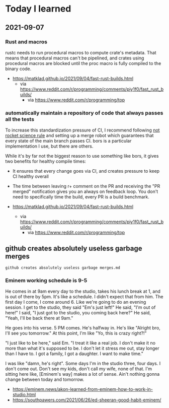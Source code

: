 # Today I learned

## 2021-09-07

### Rust and macros

rustc needs to run procedural macros to compute crate's metadata. That means that procedural macros can't be pipelined, and crates using procedural macros are blocked until the proc macro is fully compiled to the binary code.

- https://matklad.github.io/2021/09/04/fast-rust-builds.html
  - via https://www.reddit.com/r/programming/comments/piy1f0/fast_rust_builds/
    - via https://www.reddit.com/r/programming/top

### automatically maintain a repository of code that always passes all the tests

To increase this standardization pressure of CI, I recommend following [not rocket science rule](https://graydon2.dreamwidth.org/1597.html) and setting up a merge robot which guarantees that every state of the main branch passes CI. bors is a particular implementation I use, but there are others.

While it's by far not the biggest reason to use something like bors, it gives two benefits for healthy compile times:

- It ensures that every change goes via CI, and creates pressure to keep CI healthy overall
- The time between leaving r+ comment on the PR and receiving the "PR merged" notification gives you an always on feedback loop. You don't need to specifically time the build, every PR is a build benchmark.

- https://matklad.github.io/2021/09/04/fast-rust-builds.html
  - via https://www.reddit.com/r/programming/comments/piy1f0/fast_rust_builds/
    - via https://www.reddit.com/r/programming/top

## github creates absolutely useless garbage merges

`github creates absolutely useless garbage merges.md`

### Eminem working schedule is 9-5

He comes in at 9am every day to the studio, takes his lunch break at 1, and is out of there by 5pm. It's like a schedule. I didn't expect that from him. The first day I come, I come around 6. Like we're going to do an evening session. I get to the studio, they said "Em's just left!" He said, "I'm out of here!" I said, "I just got to the studio, you coming back here?" He said, "Yeah, I'll be back there at 9am."

He goes into his verse. 5 PM comes. He's halfway in. He's like "Alright bro, I'll see you tomorrow." At this point, I'm like "Yo, this is crazy right?!"

"I just like to be here," said Em. "I treat it like a real job. I don't make it no more than what it's supposed to be. I don't let it stress me out, stay longer than I have to. I got a family, I got a daughter. I want to make time."

I was like "damn, he's right". Some days I'm in the studio three, four days. I don't come out. Don't see my kids, don't call my wife, none of that. I'm sitting here like, [Eminem's way] makes a lot of sense. Ain't nothing gonna change between today and tomorrow.

- https://eminem.news/akon-learned-from-eminem-how-to-work-in-studio.html
- https://southpawers.com/2021/06/26/ed-sheeran-good-habit-eminem/
